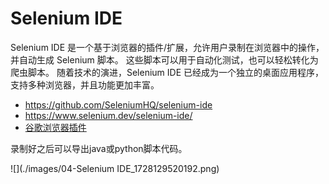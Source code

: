 # Selenium IDE

Selenium IDE 是一个基于浏览器的插件/扩展，允许用户录制在浏览器中的操作，并自动生成 Selenium 脚本。
这些脚本可以用于自动化测试，也可以轻松转化为爬虫脚本。
随着技术的演进，Selenium IDE 已经成为一个独立的桌面应用程序，支持多种浏览器，并且功能更加丰富。

- https://github.com/SeleniumHQ/selenium-ide
- https://www.selenium.dev/selenium-ide/
- [谷歌浏览器插件](https://chromewebstore.google.com/detail/selenium-ide/mooikfkahbdckldjjndioackbalphokd)

录制好之后可以导出java或python脚本代码。

![](./images/04-Selenium IDE_1728129520192.png)

